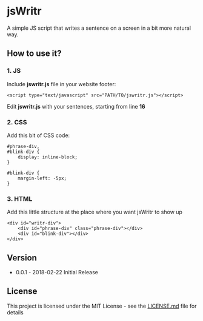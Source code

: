 # jsWritr

A simple JS script that writes a sentence on a screen in a bit more natural way.

## How to use it?

### 1. JS
Include **jswritr.js** file in your website footer:
```
<script type="text/javascript" src="PATH/TO/jswritr.js"></script>
````
Edit **jswritr.js** with your sentences, starting from line **16**

### 2. CSS
Add this bit of CSS code:
```
#phrase-div,
#blink-div {
	display: inline-block;
}

#blink-div {
	margin-left: -5px;
}
```

### 3. HTML
Add this little structure at the place where you want jsWritr to show up
```
<div id="writr-div">
    <div id="phrase-div" class="phrase-div"></div>
    <div id="blink-div"></div>
</div>
```

## Version

* 0.0.1 - 2018-02-22
  Initial Release

## License

This project is licensed under the MIT License - see the [LICENSE.md](LICENSE.md) file for details
